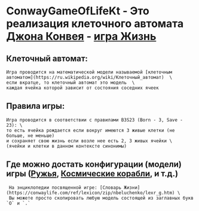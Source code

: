 # ConwayGameOfLifeKt - Это реализация клеточного автомата [Джона Конвея](https://ru.wikipedia.org/wiki/Конвей,_Джон_Хортон) - [игра Жизнь](https://ru.wikipedia.org/wiki/%D0%98%D0%B3%D1%80%D0%B0_%C2%AB%D0%96%D0%B8%D0%B7%D0%BD%D1%8C%C2%BB)


## Клеточный автомат:
    Игра проводится на математической модели называемой [клеточным автоматом](https://ru.wikipedia.org/wiki/Клеточный_автомат)  \
    если вкратце, то клеточный автомат это модель  \
    каждая ячейка которой зависит от состояния соседних ячеек 
  
  
## Правила игры:
    Игра проводится в соответствии с правилами B3S23 (Born - 3, Save - 23): \
    то есть ячейка рождается если вокруг имеются 3 живые клетки (не больше, не меньше)    
    и сохраняет свою жизнь если возле нее есть 2, 3 живых ячейки \
    (ячейки и клетки в данном контексте синонимы) 
  
## Где можно достать конфигурации (модели) игры __([Ружья](https://ru.wikipedia.org/wiki/%D0%A0%D1%83%D0%B6%D1%8C%D1%91_(%D0%BA%D0%BE%D0%BD%D1%84%D0%B8%D0%B3%D1%83%D1%80%D0%B0%D1%86%D0%B8%D1%8F_%D0%BA%D0%BB%D0%B5%D1%82%D0%BE%D1%87%D0%BD%D0%BE%D0%B3%D0%BE_%D0%B0%D0%B2%D1%82%D0%BE%D0%BC%D0%B0%D1%82%D0%B0)), [Космические корабли](https://ru.wikipedia.org/wiki/%D0%9A%D0%BE%D1%81%D0%BC%D0%B8%D1%87%D0%B5%D1%81%D0%BA%D0%B8%D0%B9_%D0%BA%D0%BE%D1%80%D0%B0%D0%B1%D0%BB%D1%8C_(%D0%BA%D0%BE%D0%BD%D1%84%D0%B8%D0%B3%D1%83%D1%80%D0%B0%D1%86%D0%B8%D1%8F_%D0%BA%D0%BB%D0%B5%D1%82%D0%BE%D1%87%D0%BD%D0%BE%D0%B3%D0%BE_%D0%B0%D0%B2%D1%82%D0%BE%D0%BC%D0%B0%D1%82%D0%B0)), и т.д.)__
     На энциклопедии посвященной игре: [Словарь Жизни](https://conwaylife.com/ref/lexicon/zip/nbeluchenko/lexr_g.htm) \
     Вы можете просто скопировать любую модель состоящей из заглавных букв `О` и `.` 
